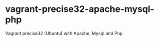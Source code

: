 vagrant-precise32-apache-mysql-php
==================================

Vagrant precise32 (Ubuntu) with Apache, Mysql and Php
